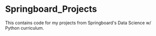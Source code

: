# Springboard_Projects
This contains code for my projects from Springboard's Data Science w/ Python curriculum.
